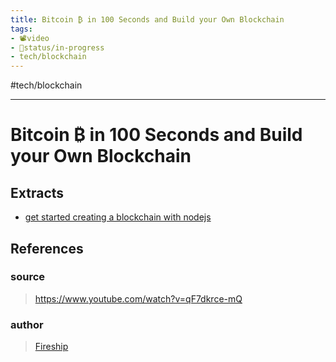 ```yaml
---
title: Bitcoin ₿ in 100 Seconds and Build your Own Blockchain
tags:
- 📽️video
- 🚦status/in-progress
- tech/blockchain
---
```


#tech/blockchain 

---

# Bitcoin ₿ in 100 Seconds and Build your Own Blockchain

## Extracts

- [get started creating a blockchain with nodejs](/Extracts/get%20started%20creating%20a%20blockchain%20with%20nodejs.md)
## References

### source
>  https://www.youtube.com/watch?v=qF7dkrce-mQ
### author
>  [Fireship](/Authors/Fireship.md)
